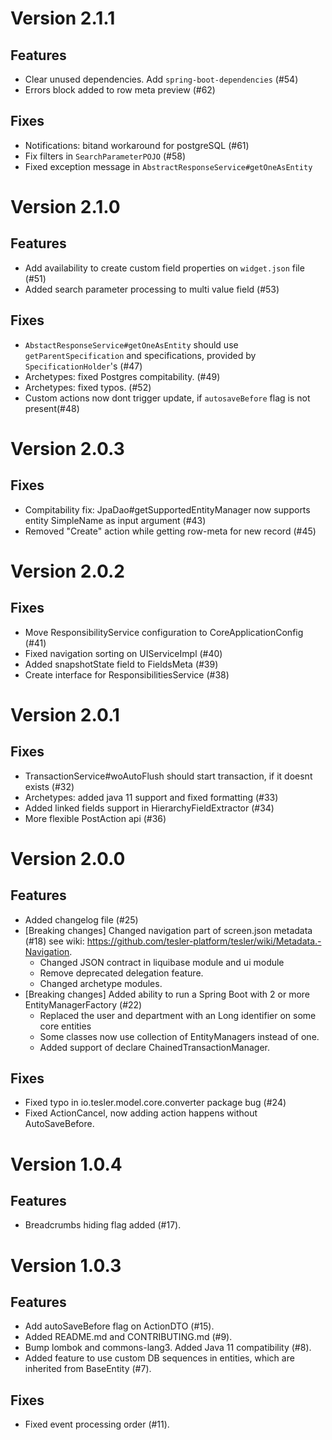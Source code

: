 # Version 2.1.1

## Features

* Clear unused dependencies. Add `spring-boot-dependencies` (#54)
* Errors block added to row meta preview (#62)

## Fixes

* Notifications: bitand workaround for postgreSQL (#61)
* Fix filters in `SearchParameterPOJO` (#58)
* Fixed exception message in `AbstractResponseService#getOneAsEntity`

# Version 2.1.0

## Features

* Add availability to create custom field properties on `widget.json` file (#51)
* Added search parameter processing to multi value field (#53)

## Fixes

* `AbstactResponseService#getOneAsEntity` should use `getParentSpecification` and specifications, provided by `SpecificationHolder`'s (#47)
* Archetypes: fixed Postgres compitability. (#49)
* Archetypes: fixed typos. (#52)
* Custom actions now dont trigger update, if `autosaveBefore` flag is not present(#48)

# Version 2.0.3

## Fixes

* Compitability fix: JpaDao#getSupportedEntityManager now supports entity SimpleName as input argument (#43)
* Removed "Create" action while getting row-meta for new record (#45)

# Version 2.0.2

## Fixes

* Move ResponsibilityService configuration to CoreApplicationConfig (#41)
* Fixed navigation sorting on UIServiceImpl (#40)
* Added snapshotState field to FieldsMeta  (#39)
* Create interface for ResponsibilitiesService (#38)

# Version 2.0.1

## Fixes

* TransactionService#woAutoFlush should start transaction, if it doesnt exists (#32)
* Archetypes: added java 11 support and fixed formatting (#33)
* Added linked fields support in HierarchyFieldExtractor (#34)
* More flexible PostAction api (#36)

# Version 2.0.0

## Features

* Added changelog file (#25)
* [Breaking changes] Changed navigation part of screen.json metadata (#18) see wiki: https://github.com/tesler-platform/tesler/wiki/Metadata.-Navigation.
  * Changed JSON contract in liquibase module and ui module
  * Remove deprecated delegation feature.
  * Changed archetype modules.
* [Breaking changes] Added ability to run a Spring Boot with 2 or more EntityManagerFactory (#22)
  * Replaced the user and department with an Long identifier on some core entities
  * Some classes now use collection of EntityManagers instead of one.
  * Added support of declare ChainedTransactionManager.

## Fixes

* Fixed typo in io.tesler.model.core.converter package bug (#24)
* Fixed ActionCancel, now adding action happens without AutoSaveBefore.

# Version 1.0.4

## Features

* Breadcrumbs hiding flag added (#17).

# Version 1.0.3

## Features

* Add autoSaveBefore flag on ActionDTO (#15).
* Added README.md and CONTRIBUTING.md (#9).
* Bump lombok and commons-lang3. Added Java 11 compatibility (#8).
* Added feature to use custom DB sequences in entities, which are inherited from BaseEntity (#7).

## Fixes

* Fixed event processing order (#11).




